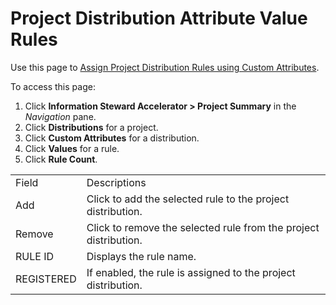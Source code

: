 # Project Distribution Attribute Value Rules

<div class="use">

Use this page to [Assign Project Distribution Rules using Custom
Attributes](../Use_Cases/Assign_Prjt_Distrib_Rules_Custom_Attribs).

</div>

To access this page:

1.  Click **Information Steward Accelerator \> Project Summary** in the
    *Navigation* pane.
2.  Click <span style="font-weight: bold;">Distributions</span> for a
    project.
3.  Click <span style="font-weight: bold;">Custom Attributes</span> for
    a distribution.
4.  Click <span style="font-weight: bold;">Values</span> for a rule.
5.  Click <span style="font-weight: bold;">Rule
Count</span>.

|            |                                                                  |
| ---------- | ---------------------------------------------------------------- |
| Field      | Descriptions                                                     |
| Add        | Click to add the selected rule to the project distribution.      |
| Remove     | Click to remove the selected rule from the project distribution. |
| RULE ID    | Displays the rule name.                                          |
| REGISTERED | If enabled, the rule is assigned to the project distribution.    |
